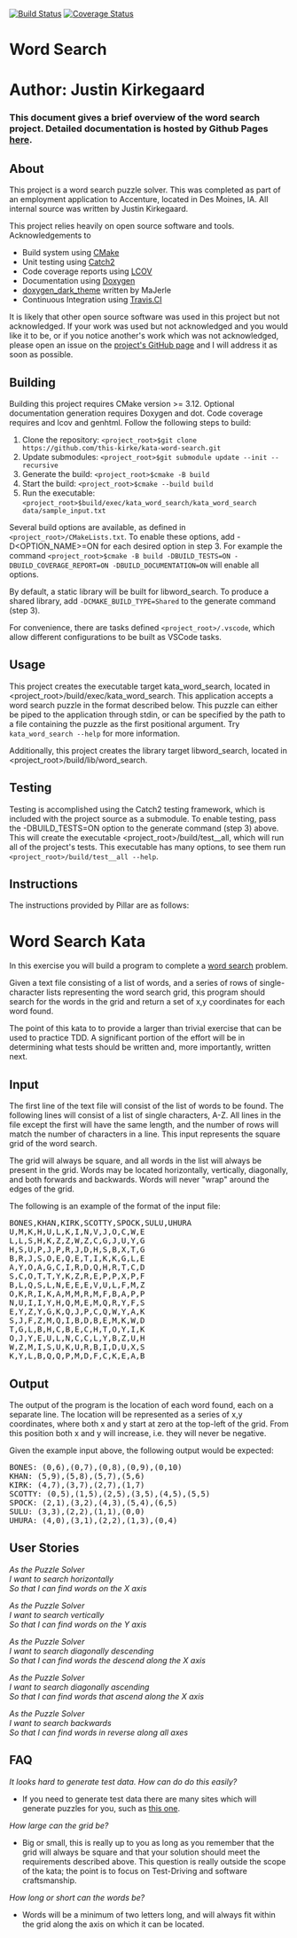 [![Build Status](https://travis-ci.org/this-kirke/kata-word-search.svg?branch=master)](https://travis-ci.org/this-kirke/kata-word-search)
[![Coverage Status](https://coveralls.io/repos/github/this-kirke/kata-word-search/badge.svg?branch=master)](https://coveralls.io/github/this-kirke/kata-word-search?branch=master)

# Word Search
# Author: Justin Kirkegaard

### This document gives a brief overview of the word search project.  Detailed documentation is hosted by Github Pages [here](https://this-kirke.github.io/kata-word-search-docs/index.html).

## About

This project is a word search puzzle solver. This was completed as part of an employment application to Accenture, located in Des Moines, IA. All internal source was written by Justin Kirkegaard. 

This project relies heavily on open source software and tools. Acknowledgements to 

* Build system using [CMake](https://cmake.org "CMake")
* Unit testing using [Catch2](https://github.com/catchorg/Catch2/ "Catch2")
* Code coverage reports using [LCOV](http://ltp.sourceforge.net/coverage/lcov.php "LCOV")
* Documentation using [Doxygen](http://www.doxygen.nl "Doxygen")
* [doxygen_dark_theme]( https://github.com/MaJerle/doxygen-dark-theme "doxygen_dark_theme" ) written by MaJerle 
* Continuous Integration using [Travis.CI](https://travis-ci.org/ "Travis.CI" )

It is likely that other open source software was used in this project but not acknowledged. If your work was used but not acknowledged and you would like it to be, or if you notice another's work which was not acknowledged, please open an issue on the [project's GitHub page]( https://github.com/this-kirke/kata-word-search "project's GitHub page" ) and I will address it as soon as possible.

## Building

Building this project requires CMake version >= 3.12. Optional documentation generation requires Doxygen and dot. Code coverage requires and lcov and genhtml. Follow the following steps to build:

1. Clone the repository:   `<project_root>$git clone https://github.com/this-kirke/kata-word-search.git`
2. Update submodules:      `<project_root>$git submodule update --init --recursive`
3. Generate the build:     `<project_root>$cmake -B build`
4. Start the build:        `<project_root>$cmake --build build`
5. Run the executable:     `<project_root>$build/exec/kata_word_search/kata_word_search data/sample_input.txt`

Several build options are available, as defined in `<project_root>/CMakeLists.txt`. To enable these options, add -D<OPTION_NAME>=ON for each desired option in step 3.  For example the command `<project_root>$cmake -B build -DBUILD_TESTS=ON -DBUILD_COVERAGE_REPORT=ON -DBUILD_DOCUMENTATION=ON` will enable all options.

By default, a static library will be built for libword_search. To produce a shared library, add `-DCMAKE_BUILD_TYPE=Shared` to the generate command (step 3).

For convenience, there are tasks defined `<project_root>/.vscode`, which allow different configurations to be built as VSCode tasks. 

## Usage

This project creates the executable target kata_word_search, located in <project_root>/build/exec/kata_word_search. This application accepts a word search puzzle in the format described below. This puzzle can either be piped to the application through stdin, or can be specified by the path to a file containing the puzzle as the first positional argument.  Try `kata_word_search --help` for more information.

Additionally, this project creates the library target libword_search, located in <project_root>/build/lib/word_search.

## Testing

Testing is accomplished using the Catch2 testing framework, which is included with the project source as a submodule. To enable testing, pass the -DBUILD_TESTS=ON option to the generate command (step 3) above. This will create the executable <project_root>/build/test__all, which will run all of the project's tests. This executable has many options, to see them run `<project_root>/build/test__all --help`.

## Instructions

The instructions provided by Pillar are as follows:

Word Search Kata
================
In this exercise you will build a program to complete a [word search](https://en.wikipedia.org/wiki/Word_search) problem.

Given a text file consisting of a list of words, and a series of rows of single-character lists representing the word search grid, this program should search for the words in the grid and return a set of x,y coordinates for each word found.

The point of this kata to to provide a larger than trivial exercise that can be used to practice TDD. A significant portion of the effort will be in determining what tests should be written and, more importantly, written next.

## Input ##

The first line of the text file will consist of the list of words to be found.  The following lines will consist of a list of single characters, A-Z. All lines in the file except the first will have the same length, and the number of rows will match the number of characters in a line.  This input represents the square grid of the word search.

The grid will always be square, and all words in the list will always be present in the grid. Words may be located horizontally, vertically, diagonally, and both forwards and backwards.  Words will never "wrap" around the edges of the grid.

The following is an example of the format of the input file:

<pre>
BONES,KHAN,KIRK,SCOTTY,SPOCK,SULU,UHURA
U,M,K,H,U,L,K,I,N,V,J,O,C,W,E
L,L,S,H,K,Z,Z,W,Z,C,G,J,U,Y,G
H,S,U,P,J,P,R,J,D,H,S,B,X,T,G
B,R,J,S,O,E,Q,E,T,I,K,K,G,L,E
A,Y,O,A,G,C,I,R,D,Q,H,R,T,C,D
S,C,O,T,T,Y,K,Z,R,E,P,P,X,P,F
B,L,Q,S,L,N,E,E,E,V,U,L,F,M,Z
O,K,R,I,K,A,M,M,R,M,F,B,A,P,P
N,U,I,I,Y,H,Q,M,E,M,Q,R,Y,F,S
E,Y,Z,Y,G,K,Q,J,P,C,Q,W,Y,A,K
S,J,F,Z,M,Q,I,B,D,B,E,M,K,W,D
T,G,L,B,H,C,B,E,C,H,T,O,Y,I,K
O,J,Y,E,U,L,N,C,C,L,Y,B,Z,U,H
W,Z,M,I,S,U,K,U,R,B,I,D,U,X,S
K,Y,L,B,Q,Q,P,M,D,F,C,K,E,A,B
</pre>

## Output ##
The output of the program is the location of each word found, each on a separate line.  The location will be represented as a series of x,y coordinates, where both x and y start at zero at the top-left of the grid.  From this position both x and y will increase, i.e. they will never be negative.  

Given the example input above, the following output would be expected:

<pre>
BONES: (0,6),(0,7),(0,8),(0,9),(0,10)
KHAN: (5,9),(5,8),(5,7),(5,6)
KIRK: (4,7),(3,7),(2,7),(1,7)
SCOTTY: (0,5),(1,5),(2,5),(3,5),(4,5),(5,5)
SPOCK: (2,1),(3,2),(4,3),(5,4),(6,5)
SULU: (3,3),(2,2),(1,1),(0,0)
UHURA: (4,0),(3,1),(2,2),(1,3),(0,4)
</pre>

## User Stories ##
*As the Puzzle Solver*<br />
*I want to search horizontally*<br />
*So that I can find words on the X axis*<br />

*As the Puzzle Solver*<br />
*I want to search vertically*<br />
*So that I can find words on the Y axis*<br />

*As the Puzzle Solver*<br />
*I want to search diagonally descending*<br />
*So that I can find words the descend along the X axis*<br />

*As the Puzzle Solver*<br />
*I want to search diagonally ascending*<br />
*So that I can find words that ascend along the X axis*<br />

*As the Puzzle Solver*<br />
*I want to search backwards*<br />
*So that I can find words in reverse along all axes*<br />

## FAQ ##

*It looks hard to generate test data.  How can do do this easily?*<br />
* If you need to generate test data there are many sites which will generate puzzles for you, such as [this one](http://puzzlemaker.discoveryeducation.com/WordSearchSetupForm.asp?campaign=flyout_teachers_puzzle_wordcross).

*How large can the grid be?*<br />
* Big or small, this is really up to you as long as you remember that the grid will always be square and that your solution should meet the requirements described above. This question is really outside the scope of the kata; the point is to focus on Test-Driving and software craftsmanship.

*How long or short can the words be?*<br />
* Words will be a minimum of two letters long, and will always fit within the grid along the axis on which it can be located.
